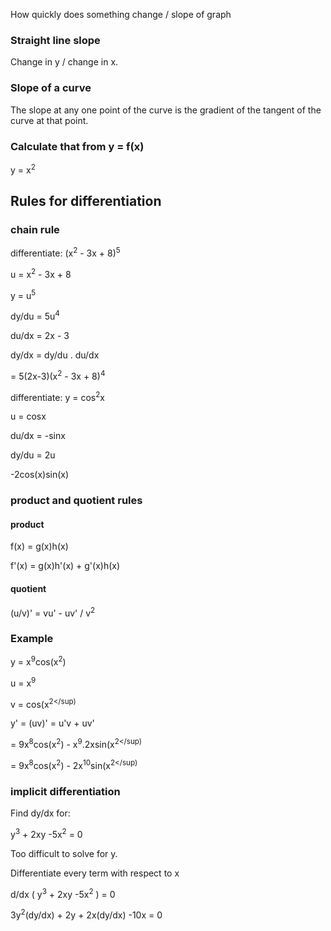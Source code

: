 How quickly does something change / slope of graph

### Straight line slope
Change in y / change in x.

### Slope of a curve
The slope at any one point of the curve is the gradient of the tangent of the
curve at that point.

### Calculate that from y = f(x)
y = x<sup>2</sup>


## Rules for differentiation
### chain rule
differentiate: (x<sup>2</sup> - 3x + 8)<sup>5</sup>

u = x<sup>2</sup> - 3x + 8

y = u<sup>5</sup>

dy/du = 5u<sup>4</sup>

du/dx = 2x - 3

dy/dx = dy/du . du/dx

= 5(2x-3)(x<sup>2</sup> - 3x + 8)<sup>4</sup>


differentiate: y = cos<sup>2</sup>x

u = cosx

du/dx = -sinx

dy/du = 2u

-2cos(x)sin(x)

### product and quotient rules
#### product
f(x) = g(x)h(x)

f'(x) = g(x)h'(x) + g'(x)h(x)


#### quotient
(u/v)' = vu' - uv'  /  v<sup>2</sup>

### Example
y = x<sup>9</sup>cos(x<sup>2</sup>)

u = x<sup>9</sup>

v = cos(x<sup>2</sup)

y' = (uv)' = u'v + uv'

= 9x<sup>8</sup>cos(x<sup>2</sup>) - x<sup>9</sup>.2xsin(x<sup>2</sup)

= 9x<sup>8</sup>cos(x<sup>2</sup>) - 2x<sup>10</sup>sin(x<sup>2</sup)


### implicit differentiation
Find dy/dx for:

y<sup>3</sup> + 2xy -5x<sup>2</sup> = 0

Too difficult to solve for y.

Differentiate every term with respect to x

d/dx ( y<sup>3</sup> + 2xy -5x<sup>2</sup> ) = 0

3y<sup>2</sup>(dy/dx) + 2y + 2x(dy/dx) -10x = 0

